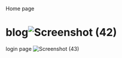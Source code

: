 Home page 
# blog![Screenshot (42)](https://github.com/prakashbarui2001/blog/assets/99799194/b2d0e8ef-1946-4017-a0a2-40e0883d0b89)
login page
![Screenshot (43)](https://github.com/prakashbarui2001/blog/assets/99799194/b93c3d1d-a1e5-458e-8851-64c48d45f9c5)
